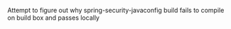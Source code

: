 Attempt to figure out why spring-security-javaconfig build fails to compile on build box and passes locally
